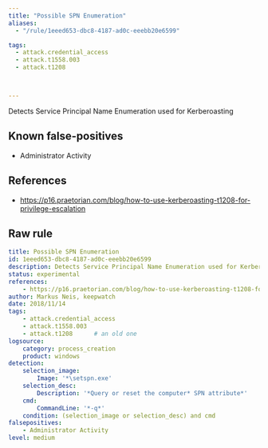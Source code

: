 ```yaml
---
title: "Possible SPN Enumeration"
aliases:
  - "/rule/1eeed653-dbc8-4187-ad0c-eeebb20e6599"

tags:
  - attack.credential_access
  - attack.t1558.003
  - attack.t1208



---
```


Detects Service Principal Name Enumeration used for Kerberoasting

<!--more-->


## Known false-positives

* Administrator Activity



## References

* https://p16.praetorian.com/blog/how-to-use-kerberoasting-t1208-for-privilege-escalation


## Raw rule
```yaml
title: Possible SPN Enumeration
id: 1eeed653-dbc8-4187-ad0c-eeebb20e6599
description: Detects Service Principal Name Enumeration used for Kerberoasting
status: experimental
references:
    - https://p16.praetorian.com/blog/how-to-use-kerberoasting-t1208-for-privilege-escalation
author: Markus Neis, keepwatch
date: 2018/11/14
tags:
    - attack.credential_access
    - attack.t1558.003
    - attack.t1208      # an old one
logsource:
    category: process_creation
    product: windows
detection:
    selection_image:
        Image: '*\setspn.exe'
    selection_desc:
        Description: '*Query or reset the computer* SPN attribute*'
    cmd:
        CommandLine: '*-q*'
    condition: (selection_image or selection_desc) and cmd
falsepositives:
    - Administrator Activity
level: medium

```
